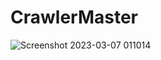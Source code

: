 # CrawlerMaster
![Screenshot 2023-03-07 011014](https://user-images.githubusercontent.com/66458518/223214668-bab74be9-ea45-4b9e-aa49-cb715b4957d5.png)
